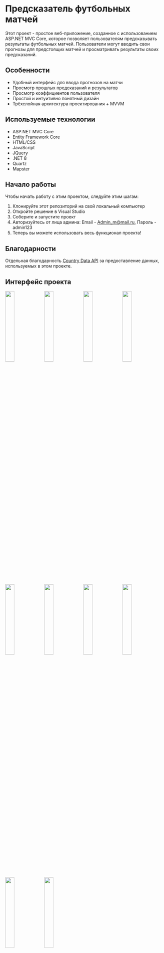 # Предсказатель футбольных матчей

Этот проект - простое веб-приложение, созданное с использованием ASP.NET MVC Core, которое позволяет пользователям предсказывать результаты футбольных матчей. Пользователи могут вводить свои прогнозы для предстоящих матчей и просматривать результаты своих предсказаний.

## Особенности
- Удобный интерфейс для ввода прогнозов на матчи
- Просмотр прошлых предсказаний и результатов
- Просмотр коэффициентов пользователя
- Простой и интуитивно понятный дизайн
- Трёхслойная архитектура проектирования + MVVM

## Используемые технологии
- ASP.NET MVC Core
- Entity Framework Core
- HTML/CSS
- JavaScript
- JQuery
- .NET 8
- Quartz
- Mapster

## Начало работы
Чтобы начать работу с этим проектом, следуйте этим шагам:
1. Клонируйте этот репозиторий на свой локальный компьютер
2. Откройте решение в Visual Studio
3. Соберите и запустите проект
4. Авторизуйтесь от лица админа: Email - Admin_m@mail.ru, Пароль - admin123
5. Теперь вы можете использовать весь функционал проекта!

## Благодарности
Отдельная благодарность [Country Data API](https://restcountries.com) за предоставление данных, используемых в этом проекте.

## Интерфейс проекта

<img src="https://github.com/Maxim-Sedykh/FootballMatchPredictor/assets/125740808/4cc59bf8-9b97-4e85-a035-590642ed3fd4" width=24%>
<img src="https://github.com/Maxim-Sedykh/FootballMatchPredictor/assets/125740808/c0ca0917-d156-4f98-95d1-c51eb7d752f0" width=24%>
<img src="https://github.com/Maxim-Sedykh/FootballMatchPredictor/assets/125740808/b5ab19cd-20b0-4f4b-9acf-f3839358e3ee" width=24%>
<img src="https://github.com/Maxim-Sedykh/FootballMatchPredictor/assets/125740808/5b96d22f-59f7-468e-96ec-6344b972af87" width=24%>
<img src="https://github.com/Maxim-Sedykh/FootballMatchPredictor/assets/125740808/ba89012d-d3b9-4548-9062-d1933e521011" width=24%>
<img src="https://github.com/Maxim-Sedykh/FootballMatchPredictor/assets/125740808/ae5d63d9-a3d8-46fe-ae6b-99e01e5d1785" width=24%>
<img src="https://github.com/Maxim-Sedykh/FootballMatchPredictor/assets/125740808/cb2d5b0d-08b6-49f7-bf34-3285e3ca923e" width=24%>
<img src="https://github.com/Maxim-Sedykh/FootballMatchPredictor/assets/125740808/0e0e4020-8490-494b-a599-c6fe6987d6b7" width=24%>
<img src="https://github.com/Maxim-Sedykh/FootballMatchPredictor/assets/125740808/a4d51d91-f39b-4d0b-b814-d9974868f544" width=24%>
<img src="https://github.com/Maxim-Sedykh/FootballMatchPredictor/assets/125740808/48679280-a4d3-47aa-9bf0-a90b57e2d963" width=24%>





